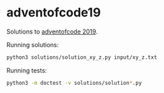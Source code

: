 # adventofcode19

Solutions to [adventofcode 2019](https://adventofcode.com/).

Running solutions:

~~~sh
python3 solutions/solution_xy_z.py input/xy_z.txt
~~~

Running tests:

~~~sh
python3 -m doctest -v solutions/solution*.py
~~~
